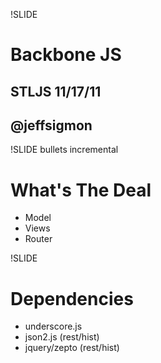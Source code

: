 !SLIDE

# Backbone JS

## STLJS **11/17/11**
## @jeffsigmon

!SLIDE bullets incremental

# What's The Deal

* Model
* Views
* Router

!SLIDE

# Dependencies

* underscore.js
* json2.js (rest/hist)
* jquery/zepto (rest/hist)

